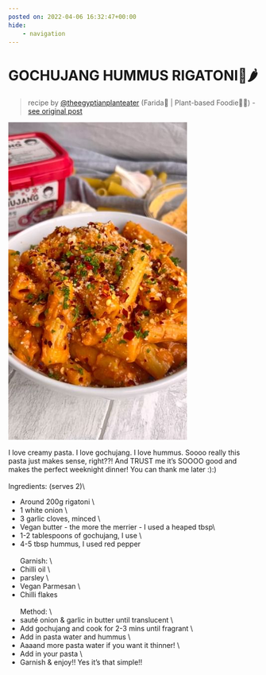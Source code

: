 ```yaml
---
posted on: 2022-04-06 16:32:47+00:00
hide:
    - navigation
---
```


# GOCHUJANG HUMMUS RIGATONI🍝🌶 

> recipe by [@theegyptianplanteater](https://www.instagram.com/theegyptianplanteater/) 
(Farida🌸 | Plant-based Foodie🌱🥑) - [see original post](https://instagram.com/p/CcBDPFjqUZt)

![](../img/theegyptianplanteater_06-04-2022_1604.png)

I love creamy pasta. I love gochujang. I love hummus. Soooo really this pasta just makes sense, right??! And TRUST me it’s SOOOO good and makes the perfect weeknight dinner! You can thank me later :):)\
\
Ingredients: (serves 2)\
- Around 200g rigatoni \
- 1 white onion \
- 3 garlic cloves, minced \
- Vegan butter - the more the merrier - I used a heaped tbsp\
- 1-2 tablespoons of gochujang, I use \
- 4-5 tbsp hummus, I used red pepper \
\
Garnish: \
- Chilli oil \
- parsley \
- Vegan Parmesan \
- Chilli flakes \
\
Method: \
- sauté onion & garlic in butter until translucent \
- Add gochujang and cook for 2-3 mins until fragrant \
- Add in pasta water and hummus \
- Aaaand more pasta water if you want it thinner! \
- Add in your pasta \
- Garnish & enjoy!! Yes it’s that simple!! 